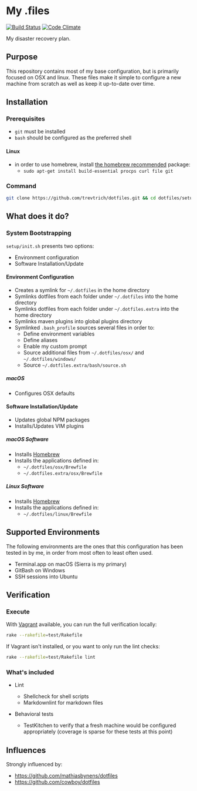 # My .files

[![Build Status](http://img.shields.io/travis/travi/dotfiles.svg?style=flat)](https://travis-ci.org/travi/dotfiles)
[![Code Climate](https://img.shields.io/codeclimate/github/travi/dotfiles.svg)](https://codeclimate.com/github/travi/dotfiles)

My disaster recovery plan.

## Purpose

This repository contains most of my base configuration, but is
primarily focused on OSX and linux. These files make it simple to configure a new machine
from scratch as well as keep it up-to-date over time.

## Installation

### Prerequisites

* `git` must be installed
* `bash` should be configured as the preferred shell

#### Linux

* in order to use homebrew, install [the homebrew recommended](https://docs.brew.sh/Homebrew-on-Linux#requirements) package:
  * `sudo apt-get install build-essential procps curl file git`


### Command

```sh
git clone https://github.com/trevtrich/dotfiles.git && cd dotfiles/setup/ && source init.sh
```

## What does it do?

### System Bootstrapping

`setup/init.sh` presents two options:

* Environment configuration
* Software Installation/Update

#### Environment Configuration

* Creates a symlink for `~/.dotfiles` in the home directory
* Symlinks dotfiles from each folder under `~/.dotfiles` into the home directory
* Symlinks dotfiles from each folder under `~/.dotfiles.extra` into the home directory
* Symlinks maven plugins into global plugins directory
* Symlinked `.bash_profile` sources several files in order to:
  * Define environment variables
  * Define aliases
  * Enable my custom prompt
  * Source additional files from `~/.dotfiles/osx/` and `~/.dotfiles/windows/`
  * Source `~/.dotfiles.extra/bash/source.sh`

##### macOS

* Configures OSX defaults

#### Software Installation/Update

* Updates global NPM packages
* Installs/Updates VIM plugins

##### macOS Software

* Installs [Homebrew](http://brew.sh/)
* Installs the applications defined in:
  * `~/.dotfiles/osx/Brewfile`
  * `~/.dotfiles.extra/osx/Brewfile`

##### Linux Software

* Installs [Homebrew](http://brew.sh/)
* Installs the applications defined in:
  * `~/.dotfiles/linux/Brewfile`

## Supported Environments

The following environments are the ones that this configuration has been tested
in by me, in order from most often to least often used.

* Terminal.app on macOS (Sierra is my primary)
* GitBash on Windows
* SSH sessions into Ubuntu

## Verification

### Execute

With [Vagrant]() available, you can run the full verification locally:

```sh
rake --rakefile=test/Rakefile
```

If Vagrant isn't installed, or you want to only run the lint checks:

```sh
rake --rakefile=test/Rakefile lint
```

### What's included

* Lint

  * Shellcheck for shell scripts
  * Markdownlint for markdown files

* Behavioral tests

  * TestKitchen to verify that a fresh machine would be configured appropriately
    (coverage is sparse for these tests at this point)

## Influences

Strongly influenced by:

* <https://github.com/mathiasbynens/dotfiles>
* <https://github.com/cowboy/dotfiles>
